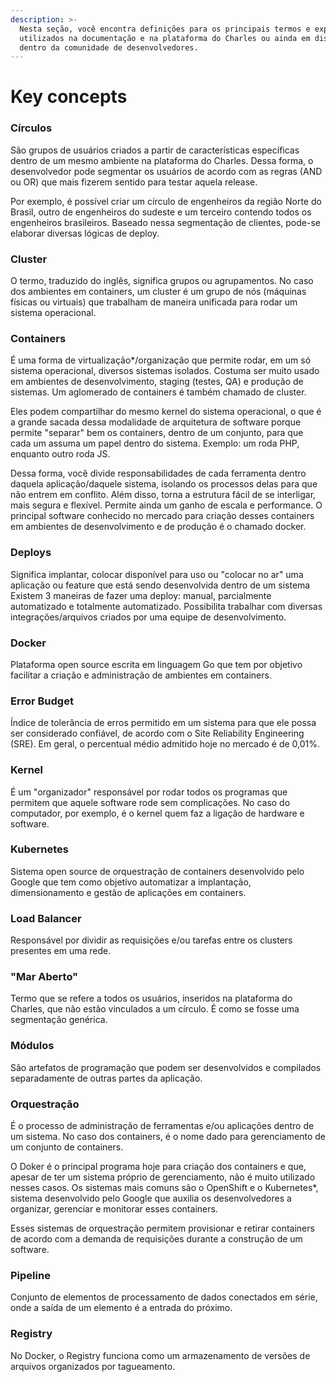 ```yaml
---
description: >-
  Nesta seção, você encontra definições para os principais termos e expressões
  utilizados na documentação e na plataforma do Charles ou ainda em discussões
  dentro da comunidade de desenvolvedores.
---
```


# Key concepts

### **Círculos**

São grupos de usuários criados a partir de características específicas dentro de um mesmo ambiente na plataforma do Charles. Dessa forma, o desenvolvedor pode segmentar os usuários de acordo com as regras \(AND ou OR\) que mais fizerem sentido para testar aquela release. 

Por exemplo, é possível criar um círculo de engenheiros da região Norte do Brasil, outro de engenheiros do sudeste e um terceiro contendo todos os engenheiros brasileiros. Baseado nessa segmentação de clientes, pode-se elaborar diversas lógicas de deploy.

### **Cluster**

O termo, traduzido do inglês, significa grupos ou agrupamentos. No caso dos ambientes em containers, um cluster é um grupo de nós \(máquinas físicas ou virtuais\) que trabalham de maneira unificada para rodar um sistema operacional.

### **Containers**

É uma forma de virtualização\*/organização que permite rodar, em um só sistema operacional, diversos sistemas isolados. Costuma ser muito usado em ambientes de desenvolvimento, staging \(testes, QA\) e produção de sistemas. Um aglomerado de containers é também chamado de cluster.

Eles podem compartilhar do mesmo kernel do sistema operacional, o que é a grande sacada dessa modalidade de arquitetura de software porque permite "separar" bem os containers, dentro de um conjunto, para que cada um assuma um papel dentro do sistema. Exemplo: um roda PHP, enquanto outro roda JS. 

Dessa forma, você divide responsabilidades de cada ferramenta dentro daquela aplicação/daquele sistema, isolando os processos delas para que não entrem em conflito. Além disso, torna a estrutura fácil de se interligar, mais segura e flexível. Permite ainda um ganho de escala e performance. O principal software conhecido no mercado para criação desses containers em ambientes de desenvolvimento e de produção é o chamado docker.

### **Deploys**

Significa implantar, colocar disponível para uso ou "colocar no ar" uma aplicação ou feature que está sendo desenvolvida dentro de um sistema Existem 3 maneiras de fazer uma deploy: manual, parcialmente automatizado e totalmente automatizado. Possibilita trabalhar com diversas integrações/arquivos criados por uma equipe de desenvolvimento.

### **Docker** 

Plataforma open source escrita em linguagem Go que tem por objetivo facilitar a criação e administração de ambientes em containers.

### Error Budget

Índice de tolerância de erros permitido em um sistema para que ele possa ser considerado confiável, de acordo com o Site Reliability Engineering \(SRE\). Em geral, o percentual médio admitido hoje no mercado é de 0,01%. 

### Kernel

É um "organizador" responsável por rodar todos os programas que permitem que aquele software rode sem complicações. No caso do computador, por exemplo, é o kernel quem faz a ligação de hardware e software.   


### Kubernetes

Sistema open source de orquestração de containers desenvolvido pelo Google que tem como objetivo automatizar a implantação, dimensionamento e gestão de aplicações em containers. 

### Load Balancer 

Responsável por dividir as requisições e/ou tarefas entre os clusters presentes em uma rede.  

### "Mar Aberto"

Termo que se refere a todos os usuários, inseridos na plataforma do Charles, que não estão vinculados a um círculo. É como se fosse uma segmentação genérica.

### Módulos 

São artefatos de programação que podem ser desenvolvidos e compilados separadamente de outras partes da aplicação. 

### Orquestração 

É o processo de administração de ferramentas e/ou aplicações dentro de um sistema. No caso dos containers, é o nome dado para gerenciamento de um conjunto de containers. 

O Doker é o principal programa hoje para criação dos containers e que, apesar de ter um sistema próprio de gerenciamento, não é muito utilizado nesses casos. Os sistemas mais comuns são o OpenShift e o Kubernetes\*, sistema desenvolvido pelo Google que auxilia os desenvolvedores a organizar, gerenciar e monitorar esses containers.  

Esses sistemas de orquestração permitem provisionar e retirar containers de acordo com a demanda de requisições durante a construção de um software.

### Pipeline 

Conjunto de elementos de processamento de dados conectados em série, onde a saída de um elemento é a entrada do próximo.

### Registry

No Docker, o Registry funciona como um armazenamento de versões de arquivos organizados por tagueamento.

